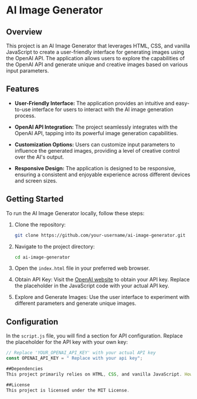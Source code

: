 # AI Image Generator

## Overview

This project is an AI Image Generator that leverages HTML, CSS, and vanilla JavaScript to create a user-friendly interface for generating images using the OpenAI API. The application allows users to explore the capabilities of the OpenAI API and generate unique and creative images based on various input parameters.

## Features

- **User-Friendly Interface:** The application provides an intuitive and easy-to-use interface for users to interact with the AI image generation process.

- **OpenAI API Integration:** The project seamlessly integrates with the OpenAI API, tapping into its powerful image generation capabilities.

- **Customization Options:** Users can customize input parameters to influence the generated images, providing a level of creative control over the AI's output.

- **Responsive Design:** The application is designed to be responsive, ensuring a consistent and enjoyable experience across different devices and screen sizes.

## Getting Started

To run the AI Image Generator locally, follow these steps:

1. Clone the repository:

    ```bash
    git clone https://github.com/your-username/ai-image-generator.git
    ```

2. Navigate to the project directory:

    ```bash
    cd ai-image-generator
    ```

3. Open the `index.html` file in your preferred web browser.

4. Obtain API Key: Visit the [OpenAI website](https://www.openai.com/) to obtain your API key. Replace the placeholder in the JavaScript code with your actual API key.

5. Explore and Generate Images: Use the user interface to experiment with different parameters and generate unique images.

## Configuration

In the `script.js` file, you will find a section for API configuration. Replace the placeholder for the API key with your own key:

```javascript
// Replace 'YOUR_OPENAI_API_KEY' with your actual API key
const OPENAI_API_KEY = " Replace with your api key";

##Dependencies
This project primarily relies on HTML, CSS, and vanilla JavaScript. However, an active internet connection is required to use the OpenAI API.

##License
This project is licensed under the MIT License.
